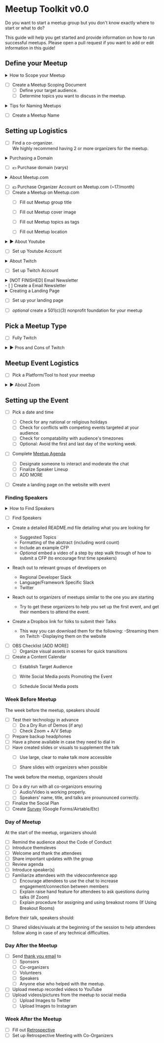 # Meetup Toolkit v0.0

Do you want to start a meetup group but you don't know exactly where to start or what to do?

This guide will help you get started and provide information on how to run successful meetups. Please open a pull request if you want to add or edit information in this guide!

## Define your Meetup

<details>
  <summary>How to Scope your Meetup</summary>
  There are meetups that are very specific, focused around a particular framework or technology, such as Javascript and React, while there are more        general meetups that cater towards aspiring startup founders, or tech in general. Create a document that will shape the direction of the meetup moving forward. 
</details>

- [ ] Create a Meetup Scoping Document
  - [ ] Define your target audience.
  - [ ] Determine topics you want to discuss in the meetup.

<details>
  <summary>Tips for Naming Meetups</summary>
  
  - Meetup Group titles are important, but not as important as the meetup titles themselves.
  - Short Meetup Group titles are encouraged
  - Avoid using overly generic Meetup titles

  - It's important that: 
    - [ ] Domain is availiable (either .com or another ending)
    - [ ] Twitter handle is availiable
    - [ ] Instagram handle is availiable
    - [ ] Dev.to handle is availiable
    - [ ] Twitch handle is availiable
    - [ ] Github handle is availiable
  
</details>

- [ ] Create a Meetup Name

## Setting up Logistics
- [ ] Find a co-organizer. <br> We highly recommend having 2 or more organizers for the meetup. 

<details>
  <summary>Purchasing a Domain</summary>
  
  - Make sure your domain registrar is reliable. We recommend:
    - Google Domains
    - Godaddy 
    - Hover
    - NameCheap
    - Etc
  - If the domain you wish to buy is taken:
    - Go for another domain extension. In case .com is unavailable, you may opt for others such as .xyz, .net, .org, and many more.
    
</details>

- [ ] 💵 Purchase domain (varys)

<details>
  <summary> About Meetup.com</summary>
  
  - Meetup.com is the wildly adopted platform for managing & scheduling meetups.
  - The platform can suggest your meetup on your behalf to site patrons in your general location. 
  - Organizing on Meetup.com can quickly increase the membership of your organization. 
  
</details>

- [ ] 💵 Purchase Organizer Account on Meetup.com (~17/month)
- [ ] Create a Meetup on Meetup.com
  - [ ] Fill out Meetup group title
  - [ ] Fill out Meetup cover image
  - [ ] Fill out Meetup topics as tags
  - [ ] Fill out Meetup location  
  

<details>
  <summary> ▶️ About Youtube</summary>
  
  Recording your meetups and making them available to watch afterwards is going to
   
   - Enable the audience that weren't able to participate to watch the talks on-demand
   - Spread awareness and branding for your meetup through a dedicated YouTube channel
   - Allow Speakers to review and iterate upon their talks 
   - Serve as reference for speakers for other meetups/conferences
   
</details>

- [ ] Set up Youtube Account

<details>
  <summary> About Twitch</summary>
  
  Presenting your meetup live via the Twitch platform will
  
  - Create an event that has more engagement through the chat feature
  - Follow the current trend of many online activities being on the platform
  - Allow another avenue for awareness and views
    - Stream the meetup on Twitch then download the videos for YouTube later
   
   
</details>

- [ ] Set up Twitch Account

<details>
  <summary> [NOT FINISHED] Email Newsletter</summary>
  
  Recording your meetups and making them available to watch afterwards is going to
   
   
</details>
- [ ] Create a Email Newsletter

<details>
  <summary>Creating a Landing Page</summary>
  
  - Make sure the landing page has 
    - Title
    - Link to Mailing List
    - Objective of your meetup

</details>

- [ ] Set up your landing page

- [ ] *optional* create a 501(c)(3) nonprofit foundation for your meetup
## Pick a Meetup Type
- [ ] Fully Twitch 
<details>
  <summary> ▶️ Pros and Cons of Twitch</summary>
  
  Pros
   
   - Can have the speakers record their talks prior so you just press play
    - Speakers can engage with the chat while their talk is on screen
   - Twitch is very "in" right now
   - Creates another personal brand and avenue for engagement 
   - People can watch the talks at a later time

  Cons
  
   - Large learning curve to pick up the streaming technologies
   - To be percieved as a "professional" channel the equipment is very expensive
   - Macs don't work well with the software currently on the market (however, still possible) 
   
</details>

## Meetup Event Logistics
- [ ] Pick a Platform/Tool to host your meetup

<details>
  <summary> ▶️ About Zoom</summary>
  
  Recording your meetups and making them available to watch afterwards is going to
   
   - Enable the audience that weren't able to participate to watch the talks on-demand
   - Spread awareness and branding for your meetup through a dedicated YouTube channel
   - Allow Speakers to review and iterate upon their talks 
   - Serve as reference for speakers for other meetups/conferences
   
</details>

## Setting up the Event
- [ ] Pick a date and time
  - [ ] Check for any national or religious holidays
  - [ ] Check for conflicts with competing events targeted at your audience. 
  - [ ] Check for compatability with audience's timezones
  - [ ] Optional: Avoid the first and last day of the working week.

- [ ] Complete [Meetup Agenda](docs/agenda.md)
  - [ ] Designate someone to interact and moderate the chat
  - [ ] Finalize Speaker Lineup
  - [ ] ADD MORE

- [ ] Create a landing page on the website with event


### Finding Speakers
<details>
  <summary> How to Find Speakers </summary>
  
Speakers is quite possibly the hardest part as they are hard to come up by and they are the heart and soul of your meetup. When you start out fresh with organizing a meetup scene it is crucial to build a roadmap with a schedule for the next 4-6 meetups and secure your speakers ahead of time.

Leverage the people in your organization to produce a speakers line-up, as well as empowering them with public speaking, networking and their developer brand. However, consider meetups that are not made up solely of your own internal speakers and instead strive for meetups that include an internal speaker from your organization with speakers from outside communities or other meetup groups.

</details>

- [ ] Find Speakers


- Create a detailed README.md file detailing what you are looking for 
  - Suggested Topics
  - Formatting of the abstract (including word count)
  - Include an example CFP 
  - *Optional* embed a video of a step by step walk through of how to submit a CFP (to encourage first time speakers)
- Reach out to relevant groups of developers on 
  - Regional Developer Slack 
  - Language/Framework Specific Slack
  - Twitter
- Reach out to organizers of meetups similar to the one you are starting
  - Try to get these organizers to help you set up the first event, and get their members to attend the event. 
  
  
- Create a Dropbox link for folks to submit their Talks
  - This way you can download them for the following:
    -Streaming them on Twitch
    -Displaying them on the website

- [ ] OBS Checklist [ADD MORE]
  - [ ] Organize visual assets in scenes for quick transitions
 
- [ ] Create a Content Calendar
  - [ ] Establish Target Audience
  - [ ] Write Social Media posts Promoting the Event
  - [ ] Schedule Social Media posts

  
### Week Before Meetup

The week before the meetup, speakers should
- [ ] Test their technology in advance
  - [ ] Do a Dry Run of Demos (if any)
  - [ ] Check Zoom + A/V Setup
- [ ] Prepare backup headphones
- [ ] Have a phone available in case they need to dial in
- [ ] Have created slides or visuals to supplement the talk
  - [ ] Use large, clear to make talk more accessible
  - [ ] Share slides with organizers when possible 


The week before the meetup, organizers should
- [ ] Do a dry run with all co-organizors ensuring
  - [ ] Audio/Video is working properly.
  - [ ] Speakers' name, title, and talks are prounounced correctly.
- [ ] Finalize the Social Plan
- [ ] Create [Survey](docs/survey.md) (Google Forms/Airtable/Etc)

### Day of Meetup

At the start of the meetup, organizers should:
- [ ] Remind the audience about the Code of Conduct
- [ ] Introduce themsleves
- [ ] Welcome and thank the attendees
- [ ] Share important updates with the group
- [ ] Review agenda
- [ ] Introduce speaker(s)
- [ ] Familiarize attendees with the videoconference app
  - [ ] Encourage attendees to use the chat to increase engagement/connection between members
  - [ ] Explain raise hand feature for attendees to ask questions during talks (If Zoom) 
  - [ ] Explain procedure for assigning and using breakout rooms (If Using Breakout Rooms)
  
Before their talk, speakers should:
- [ ] Shared slides/visuals at the beginning of the session to help attendees follow along in case of any technical difficulties.
 
 ### Day After the Meetup
 
 - [ ] Send [thank you email](emails/thankyou.md) to
    - [ ] Sponsors
    - [ ] Co-organizers
    - [ ] Volunteers
    - [ ] Speakers
    - [ ] Anyone else who helped with the meetup.
- [ ] Upload meetup recorded videos to YouTube
- [ ] Upload videos/pictures from the meetup to social media
  - [ ] Upload Images to Twitter
  - [ ] Upload Images to Instagram
  
### Week After the Meetup
 - [ ] Fill out [Retrospective](docs/retro.md)
 - [ ] Set up Retrospective Meeting with Co-Organizers
